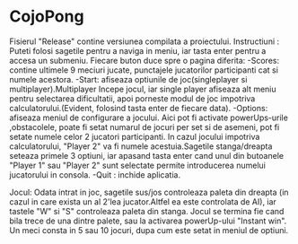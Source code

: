# CojoPong

Fisierul "Release" contine versiunea compilata a proiectului.
Instructiuni :
Puteti folosi sagetile pentru a naviga in meniu, iar tasta enter pentru a accesa un submeniu. Fiecare buton duce spre o pagina diferita:
-Scores: contine ultimele 9 meciuri jucate, punctajele jucatorilor participanti cat si numele acestora.
-Start: afiseaza optiunile de joc(singleplayer si multiplayer).Multiplayer Incepe jocul, iar single player afiseaza alt meniu pentru selectarea dificultatii, apoi porneste modul de joc impotriva calculatorului.(Evident, folosind tasta enter de fiecare data).
-Options: afiseaza meniul de configurare a jocului. Aici pot fi activate powerUps-urile ,obstacolele, poate fi setat numarul de jocuri per set si de asemeni, pot fi setate numele celor 2 jucatori participanti. In cazul jocului impotriva calculatorului, "Player 2" va fi numele acestuia.Sagetile stanga/dreapta seteaza primele 3 optiuni, iar apasand tasta enter cand unul din butoanele "Player 1" sau "Player 2" sunt selectate permite introducerea numelui jucatorului in consola.
-Quit : inchide aplicatia.

Jocul:
Odata intrat in joc, sagetile sus/jos controleaza paleta din dreapta (in cazul in care exista un al 2'lea jucator.Altfel ea este controlata de AI), iar tastele "W" si "S" controleaza paleta din stanga. Jocul se termina fie cand bila trece de una dintre palete, sau la activarea powerUp-ului "Instant win". Un meci consta in 5 sau 10 jocuri, dupa cum este setat in meniul de optiuni.
